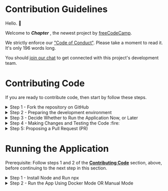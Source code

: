 # Contribution Guidelines

Hello. :wave:

Welcome to **_Chapter_** , the newest project by [freeCodeCamp](https://www.freecodecamp.org).

We strictly enforce our ["Code of Conduct"](https://www.freecodecamp.org/code-of-conduct). Please take a moment to read it. It's only 196 words long.

You should [join our chat](https://chat.freecodecamp.org/channel/chapter) to get connected with this project's development team.

# Contributing Code

If you are ready to contribute code, then start by follow these steps.

<details><summary>Step 1 - Fork the repository on GitHub</summary>

['Forking'](https://help.github.com/articles/about-forks/) is a step where you get your own copy of **_Chapter's_** repository (a.k.a repo) on GitHub.

This is essential as it allows you to work on your own copy of **_Chapter_**. It allows you to request changes to be pulled into the **_Chapter's_** repository from your fork via a pull request.

Follow these steps to fork the repository:
1. Go to the [Chapter repository on GitHub](https://github.com/freeCodeCamp/chapter).
2. Click the "Fork" Button in the upper right-hand corner of the interface [Need help?](https://help.github.com/articles/fork-a-repo/).
3. After the repository has been forked, you will be taken to your copy of the **_Chapter_** repository at `https://github.com/YOUR_USER_NAME/chapter`.

![an image illustrating the fork button](docs/assets/how-to-fork.png)
</details>

<details><summary>Step 2 - Preparing the development environment</summary>

Install [Git](https://git-scm.com/) and a code editor of your choice. We recommend using [VS Code](https://code.visualstudio.com/).

Clone your copy of **_Chapter_**. ['Cloning'](https://help.github.com/articles/cloning-a-repository/) is where you download a copy of the repository from a `remote` location to your local machine. Run these commands on your local machine to clone the repository:

1. Open a Terminal in a directory where you would like the **_Chapter_** project to reside.

2. Clone your fork of **_Chapter_**, make sure you replace `YOUR_USER_NAME` with your GitHub username:

    ```sh
    git clone https://github.com/YOUR_USER_NAME/Chapter.git
    ```

This will download the entire **_Chapter_** repository to your directory.

Now that you have downloaded a copy of your fork, you will need to set up an `upstream`. The main repository at `https://github.com/freeCodeCamp/chapter` is often referred to as the `upstream` repository. Your fork at `https://github.com/YOUR_USER_NAME/chapter` is often referred to as the `origin` repository.

You need a reference from your local copy to the `upstream` repository in addition to the `origin` repository. This is so that you can sync changes from the `upstream` repository to your fork which is called `origin`. To do that follow the below commands:

1. Change directory to the new chapter directory:

    ```sh
    cd chapter
    ```

2. Add a remote reference to the main chapter repository:

    ```sh
    git remote add upstream https://github.com/freeCodeCamp/chapter.git
    ```

3. Ensure the configuration looks correct:

    ```sh
    git remote -v
    ```

    The output should look something like below:
    ```sh
    origin    https://github.com/YOUR_USER_NAME/chapter.git (fetch)
    origin    https://github.com/YOUR_USER_NAME/chapter.git (push)
    upstream    https://github.com/freeCodeCamp/chapter.git (fetch)
    upstream    https://github.com/freeCodeCamp/chapter.git (push)
    ```

</details>

<details><summary>Step 3 - Decide Whether to Run the Application Now, or Later</summary>

It's possible to contribute simple changes, like to README.md, without running the application. However, for many situations you will need to get the application running to view pages, see your code in action, and test changes.  

If you want to proceed immeditely with running the client, database, and server, then follow the steps in the [**Running the Application**](#running-the-application) section, below. Then, return here and continue to the next step of this section. 

</details>

<details><summary>Step 4 - Making Changes and Testing the Code :fire:</summary>

You are almost ready to make changes to files, but before that you should **always** follow these steps:

1. Validate that you are on the `master` branch

    ```sh
    git status
    ```

    You should get an output like this:
    ```sh
    On branch master
    Your branch is up-to-date with 'origin/master'.

    nothing to commit, working directory clean
    ```

    If you are not on master or your working directory is not clean, resolve any outstanding files/commits and checkout `master`:
    ```sh
    git checkout master
    ```

2. Sync the latest changes from the chapter upstream `master` branch to your local master branch. This is very important to avoid conflicts later.

    > **Note:** If you have any outstanding Pull Request that you made from the `master` branch of your fork, you will lose them at the end of this step. You should ensure your pull request is merged by a moderator before performing this step. To avoid this scenario, you should *always* work on a branch separate from master.

    This step **will sync the latest changes** from the main repository of chapter.

    Update your local copy of the freeCodeCamp upstream repository:
    ```sh
    git fetch upstream
    ```

    Hard reset your master branch with the chapter master:
    ```sh
    git reset --hard upstream/master
    ```

    Push your master branch to your origin to have a clean history on your fork on GitHub:
    ```sh
    git push origin master --force
    ```

    You can validate if your current master matches the upstream/master or not by performing a diff:
    ```sh
    git diff upstream/master
    ```

    If you don't get any output, you are good to go to the next step.

3. Create a fresh new branch

    Working on a separate branch for each issue helps you keep your local work copy clean. You should never work on the `master` branch. This will soil your copy of chapter and you may have to start over with a fresh clone or fork.

    Check that you are on `master` as explained previously, and branch off from there by typing:
    ```sh
    git checkout -b fix/update-readme
    ```

    Your branch name should start with `fix/`, `feat/`, `docs/`, etc. Avoid using issue numbers in branches. Keep them short, meaningful and unique.

    Some examples of good branch names are:
    ```md
    fix/update-nav-links
    fix/sign-in
    docs/typo-in-readme
    feat/sponsors
    ```

4. Edit files and write code on your favorite editor. Then check and confirm the files you are updating:

    ```sh
    git status
    ```

    This should show a list of `unstaged` files that you have edited.
    ```sh
    On branch feat/documentation
    Your branch is up to date with 'upstream/feat/documentation'.

    Changes not staged for commit:
    (use "git add/rm <file>..." to update what will be committed)
    (use "git checkout -- <file>..." to discard changes in working directory)

        modified:   CONTRIBUTING.md
        modified:   README.md
    ...
    ```

5. Test your code **Always!** 

- If you started the application using the _Docker Mode_, then tests are run using `NODE_ENV=test docker-compose exec app npm run test` OR if you want to use the "watch" mode run `NODE_ENV=test docker-compose exec app npm run test:watch`
- If you started the application using the _Manual Mode_ (without Docker), then tests are run using
`npm run test` OR if you want to use the "watch" mode run `npm run test:watch`

6. Stage the changes and make a commit

    In this step, you should only mark files that you have edited or added yourself. You can perform a reset and resolve files that you did not intend to change if needed.

    ```sh
    git add path/to/my/changed/file.ext
    ```

    Or you can add all the `unstaged` files to the staging area using the below handy command:

    ```sh
    git add .
    ```

    Only the files that were moved to the staging area will be added when you make a commit.

    ```sh
    git status
    ```

    Output:
    ```sh
    On branch feat/documentation
    Your branch is up to date with 'upstream/feat/documentation'.

    Changes to be committed:
    (use "git reset HEAD <file>..." to unstage)

        modified:   CONTRIBUTING.md
        modified:   README.md
    ```

    Now, you can commit your changes with a short message like so:

    ```sh
    git commit -m "fix: my short commit message"
    ```

    We highly recommend making a conventional commit message. This is a good practice that you will see on some of the popular Open Source repositories. As a developer, this encourages you to follow standard practices.

    Some examples of conventional commit messages are:

    ```md
    fix: update API routes
    feat: RSVP event
    fix(docs): update database schema image
    ```
    Keep your commit messages short. You can always add additional information in the description of the commit message.

7. Next, you can push your changes to your fork.

    ```sh
    git push origin branch-name-here
    ```

    For example if the name of your branch is `fix/signin` then your command should be:
    ```sh
    git push origin fix/signin
    ```
</details>

<details><summary>Step 5: Proposing a Pull Request (PR)</summary>

When opening a Pull Request(PR), use the following scope table to decide what to title your PR in the following format:

`fix/feat/chore/refactor/docs/perf (scope): PR Title`

An example is `feat(client): night mode`.

| Scope | Documentation |
|---|---|
| `api` | For Pull Requests making changes to the APIs, routes and its architecture |
| `db` | For Pull Requests making changes related to database |
| `client` | For Pull Requests making changes to client platform logic or user interface |
| `docs` | For Pull Requests making changes to the project's documentation |

1. Once the edits have been committed & pushed, you will be prompted to create a pull request on your fork's GitHub Page. Click on `Compare and Pull Request`.

    ![an image showing Compare & pull request prompt on GitHub](docs/assets/pull-request-prompt.png)

2. By default, all pull requests should be against the **_Chapter_** main repo, `master` branch.

    ![ an image showing the comparison of forks when making a pull request](docs/assets/comparing-forks-for-pull-request.png)

3. Submit the pull request from your branch to **_Chapter's_** `master` branch.

4. In the body of your PR include a more detailed summary of the changes you made and why.

    - You will be presented with a pull request template. This is a checklist that you should have followed before opening the pull request.

    - Fill in the details as they seem fit to you. This information will be reviewed and a decision will be made whether or not your pull request is going to be accepted.

    - If the PR is meant to fix an existing bug/issue then, at the end of
      your PR's description, append the keyword `closes` and #xxxx (where xxxx
      is the issue number). Example: `closes #1337`. This tells GitHub to
      automatically close the existing issue, if the PR is accepted and merged.

You have successfully created a PR. Congratulations! :tada:
</details>

# Running the Application
Prerequisite: Follow steps 1 and 2 of the [**Contributing Code**](#contributing-code) section, above, before continuing to the next step in this section.

<details><summary>Step 1 - Install Node and Run npx</summary>

You will need Node.js installed on your host operating system.

Download and install Node.js from the [official Node.js website](https://nodejs.org/en/download/).

Now check that you have:

* Node.js 14 or greater - `node --version` and the output should be like **v14**.16.0
* npm 6 or greater - `npm --version` and the output should be like **6**.14.11

Run `npx recursive-install` to install all of the necessary dependencies.

</details>
    
<details><summary>Step 2 - Run the App Using Docker Mode OR Manual Mode</summary>

There are two approaches to running the **_Chapter_** application. 

Based on your experience or preference, decide between the two options:

* _Docker Mode_: typically easier if you just want to start the application for the first time or don't want to run a local Postgres database on your host computer. It will take longer to "boot up" the container than manual-mode and can be slow to reload some types of code changes.  
* _Manual Mode_: more of a "hands-on" method, is more lightweight in that it's faster to "boot" and faster to refresh for some code changes, requires more knowledge of running Postgres and configuring localhost services to play nice with the code.

## Docker Mode

Follow the [Get Docker](https://docs.docker.com/get-docker/) instructions to download & install the required tools for your host operating system:
* Docker Desktop (Windows and Mac)
* Docker Engine (Linux) and Docker Compose

You can find more resources on Docker here:
* [Docker: What and Why](https://stackoverflow.com/questions/28089344/docker-what-is-it-and-what-is-the-purpose)
* [Docker Lessons on KataCoda](https://www.katacoda.com/learn?q=docker)
* [Play with Docker Classroom](https://training.play-with-docker.com/)

Ensure the Docker tools are installed:
* For Windows & Mac, check Docker Desktop 
* For Linux
** Docker Engine using `docker --version` and it should output something like _Docker version 19.03.13..._
** Docker Compose using `docker-compose --version` and it should output something like _docker-compose version 1.28.5..._

Make sure `IS_DOCKER=TRUE` is set in the `.env` file in your copy's root directory.

Run Docker Compose using `docker-compose up` and wait (this could take many minutes) for the logs show:
> db_1      | ... LOG:  database system is ready to accept connections
> ...
> client_1  | ready - started server on http://localhost:3000
> ...
> app_1     | Listening on http://localhost:5000/graphql

The server will automatically restart anytime you save a `.ts` or `.js` file within the `server/` directory.

You can run any command within the container by prefixing it with `docker-compose exec app`, e.g. `docker-compose exec app npm install express`

Initially, the database will be empty. Now, to seed it with sample data, run `yarn db:reset`.

**(Note for Existing Contributors)**
If you (or someone else via a commit) updates `Dockerfile` or the contents of its build directory, run `docker-compose build` to get the new image. Then, run `docker-compose up` to start the container's services. 

## Manual Mode

With this method you will manually managing the client-server, Postgres database, and API server.

This is a much lighter development footprint than Docker, but you need to run your own local Postgres DB.

If you don't want to run Postgres locally, then you can use a service like [ElephantSQL](https://www.elephantsql.com/).

[Download and Install PostgreSQL](https://www.postgresql.org/download/). Then create a database, add the DB name and credentials to `.env`. If using remote database change `DB_URL` in `.env` to the URL provided by your remote database provider.

Make sure to set `IS_DOCKER=` to blank in the `.env` file in your project's root directory. 

Run `npm run both` to start the api-server and client-server:

<details><summary>Step 3 - Prepare the Database for Development</summary>
Initially, the database may be empty or need to be recreated.
    
See the [Initializing the Database](#initializing-the-database) section, below, before continuing to the next step in this section.
</details>

<details><summary>Step 4 - View the Running Application</summary>
Once the app has started you should be able to pull up these URLs in your web browser:

* Main client website - `http//:localhost:3000`
* GraphQL Playground - `http://localhost:5000/graphql`

</details>

# Frequently Asked Questions

<details><summary>What do we need help with right now?</summary>

We are in the very early stages of development on this new application. We value your insight and expertise.  In order to prevent duplicate issues, please search through our existing issues to see if there is one for which you would like to provide feedback. We are currently trying to consolidate many of the issues based on topics like documentation, user interface, API endpoints, and architecture. Please [join our chat](https://chat.freecodecamp.org/channel/chapter) to stay in the loop.
</details>

<details><summary>I found a typo. Should I report an issue before I can make a pull request?</summary>

For typos and other wording changes, you can directly open pull requests without first creating an issue. Issues are more for discussing larger problems associated with code or structural aspects of the application.
</details>
    
<details><summary>I am new to GitHub and Open Source, where should I start?</summary>

Read our [How to Contribute to Open Source Guide](https://github.com/freeCodeCamp/how-to-contribute-to-open-source).

We are excited to help you contribute to any of the topics that you would like to work on. Feel free to ask us questions on the related issue threads, and we will be glad to clarify. Make sure you search for your query before posting a new one. Be polite and patient. Our community of volunteers and moderators are always around to guide you through your queries.

When in doubt, you can reach out to current project lead(s):

| Name            | GitHub | Role |
|:----------------|:-------|:-----|
| Fran Zeko | [@Zeko369](https://github.com/Zeko369) | Admin UI, routes, models, and data migrations
| Ayotomide Oladipo | [@tomiiide](https://github.com/tomiiide) | Public-facing client pages / forms
| Timmy Chen | [@timmyichen](https://github.com/timmyichen) | API
| Patrick San Juan | [@pdotsani](https://github.com/pdotsani) | Google Authentication
| Jonathan Seubert | [@megajon](https://github.com/megajon) | Email
| Vaibhav Singh | [@vaibhavsingh97](https://github.com/vaibhavsingh97) | Heroku 1-click deployment
| Jim Ciallella | [@allella](https://github.com/allella) | Documentation
| Quincy Larson | [@QuincyLarson](https://github.com/QuincyLarson) | Executive Lead

You are a champion :).

</details>

# Server-side Technical Documentation

## API Specification

We use [GraphQL](https://graphql.org/) to define the API structure of the application.

The GraphQL Playground has "Docs" and "Schema" tabs on the right side of the page. You can see them:
* If you are already [**Running the Application**](#running-the-application) at http://localhost:5000/graphql
* If you don't have a running ap by visiting [GraphQL Playground](https://chapter-server.herokuapp.com/graphql). (Note, this is a free-tier of Heroku. Hit refresh every minute or two if the page fails to load and it should eventually "wake" the server.)

## Database

We're using [Postgres](https://www.postgresql.org/) for our database and [TypeORM](https://typeorm.io/) for our ORM (mapping database tables to js objects).

### Username and Password
* These are defined in your _.env_ configuration file in the project's root directory.
* The .env is unique to your copy and should not be committed to any repository or branch. 
* For security, it's ideal to change the username and password. However, if you don't change them, the default username and password will be as they are set in .env

### Host and Port
* In **Docker Mode**, the Docker database container will be exposed to the host computer on Host: _localhost_ and Port: _54320_. Thus, avoiding potential port conflicts in the case your computer is running Postgres locally for other projects.
* In **Manual Mode**, the Postgres port will be as you configured it, the default being Host: _localhost_ and Port: _543_
* If you're using a remote Postgres server, like [ElephantSQL](https://www.elephantsql.com/), then the Host and Port will be provided by the service. You'll also need to update the `DB_URL` value in your _.env_ file.

### Admin Tools 
* [pgAdmin](https://www.pgadmin.org/), [Postico](https://eggerapps.at/postico/) or [Table Plus](https://tableplus.com/), can use the *** Host and Port** values above, based on your mode.
* psql Client
  * In **Docker Mode**, `psql -h localhost -p 54320 -U postgres`. You don't have to run `docker-compose exec...` commands to "talk" to the Postgres container.
  * In **Manual Mode**, `psql -h localhost -p 543 -U postgres` 

### Schema
<details>
<summary>Expand to view a diagram illustrating the database schema.</summary>
<br>

![a diagram illustrating the proposed schema for Chapter](docs/data/schema.png)
> created with [DBeaver.io](https://dbeaver.com/docs/wiki/ER-Diagrams/)
</details>

### Using TypeORM and Yarn

Our DB commands closely mirror their Rails counterparts (there isn't anything quite similar to ActiveRecord and RailsCLI in node yet, so till then #rails 🚋 )

`yarn db:generate NAME` -> `rake db:generate NAME`, note that this command checks for the diff between models and db, unlike rails where you need to specify the migration by hand
`yarn db:migrate` -> `rake db:migrate`
`yarn db:seed` -> `rake db:seed`
`yarn db:reset` -> `rake db:reset`

#### Initializing the Database

If you're starting the application for the first time, you need to:
* (optionally) drop the database - to delete all the structure and data
* migrate the database - to structure by setup tables based on the schema
* seed the database - development is easier with a database full of example entities. The process of creating example entities in the database is called seeding

The `yarn db:reset` command will do all three tasks: drop, migrate, and seed.

If you prefer to run any or all of the steps manually, they are:
* `yarn db:drop`
* `yarn db:migrate`
* `yarn db:seed`

#### Creating a New Model / Entity

`npm run typeorm entity:create -- --name=ModelName`

This would create `ModelName.ts` in `server/models`

To keep everything DRY, add `extends BaseModel` to the class and import it from 'server/models/BaseModel' to no repeat id, createdAt, and updatedAt fields on every single model

You could also run `npx typeorm` since here you're not actually loading any ts files, but because regular `npx typeorm` runs inside of node it import from `.ts` files, so we run it with `ts-node` and our custom server config (check package.json)

#### Creating a Migration

After you created a new model or updated an existing one, you need to generate a migration for those changes. To do so run:

`yarn db:generate MIGRATION_NAME`

Since this runs a compare agains the current db schema, you need to have the DB running (If you're using docker-compose, you need to have that running).

After that, check the generated SQL in `db/migrations/date-MigrationName.ts`

#### Running Migrations and Checking They Were Run

You can manualy run them by doing
`yarn db:migrate`

and then check if it happened correctly

`yarn typeorm migration:show`

it should ouput something like

```
 [X] Chapter1574341690449
 ...
 [X] MigrationName1575633316367
```

### Troubleshooting

For any problems ping [@Zeko369 on github](https://github.com/Zeko369) or [chat](https://chat.freecodecamp.org/channel/chapter).

